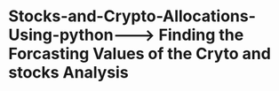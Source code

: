 # Stocks-and-Crypto-Allocations-Using-python---> Finding the Forcasting Values of the Cryto and stocks Analysis
